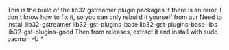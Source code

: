 This is the build of the lib32 gstreamer plugin packages
If there is an error, I don't know how to fix it, so you can only rebuild it yourself from aur
Need to install lib32-gstreamer lib32-gst-plugins-base lib32-gst-plugins-base-libs lib32-gst-plugins-good
Then from releases, extract it and install with sudo pacman -U *

